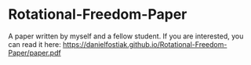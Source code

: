 # Rotational-Freedom-Paper
A paper written by myself and a fellow student. If you are interested, you can read it here: https://danielfostiak.github.io/Rotational-Freedom-Paper/paper.pdf
